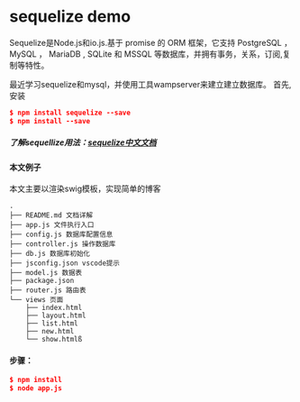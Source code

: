 # sequelize demo
Sequelize是Node.js和io.js.基于 promise 的 ORM 框架，它支持 PostgreSQL ，MySQL ， MariaDB , SQLite 和 MSSQL 等数据库，并拥有事务，关系，订阅,复制等特性。

最近学习sequelize和mysql，并使用工具wampserver来建立建立数据库。
首先, 安装
```json
$ npm install sequelize --save
$ npm install --save
```
##### 了解sequellize用法：[sequelize中文文档](https://itbilu.com/nodejs/npm/VkYIaRPz-.html#induction)

#### 本文例子
本文主要以渲染swig模板，实现简单的博客
```
.
├── README.md 文档详解
├── app.js 文件执行入口
├── config.js 数据库配置信息
├── controller.js 操作数据库
├── db.js 数据库初始化
├── jsconfig.json vscode提示
├── model.js 数据表
├── package.json
├── router.js 路由表
└── views 页面
    ├── index.html
    ├── layout.html
    ├── list.html
    ├── new.html
    └── show.htmlß
```

#### 步骤：
```json
$ npm install
$ node app.js
```

